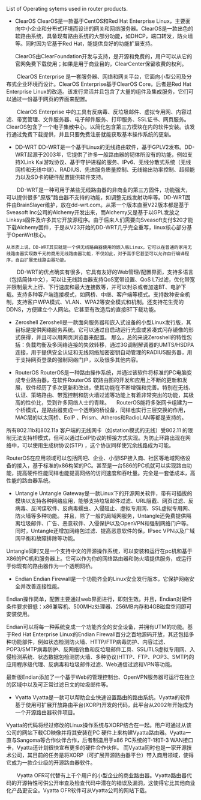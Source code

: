 List of Operating sytems used in router products.

+ ClearOS
	ClearOS是一款基于CentOS和Red Hat Enterprise Linux，主要面向中小企业和分布式环境而设计的网关和网络服务器。ClearOS是一款出色的软路由系统，具备现有路由系统的大部分功能，如DHCP，端口转发，防火墙等。同时因为它基于Red Hat，能提供良好的功能扩展支持。
	
	ClearOS由ClearFoundation开发与支持，是开源和免费的，用户可以从它的官网免费下载使用；如果是用于商业目的，ClearCenter保留收费的权利。
	
　　ClearOS Enterprise 是一套服务器、网络和网关平台，它面向小型公司及分布式企业环境而设计。ClearOS Enterprise基于ClearOS Core，后者是Red Hat Enterprise Linux的改造。该发行灵活并且包含了大量的组件及集成服务，它们可以通过一份基于网页的界面来配置。

　　ClearOS Enterprise 中的工具有反病毒、反垃圾邮件、虚拟专用网、内容过滤、带宽管理、文件服务器、电子邮件服务、打印服务、SSL证书、网页服务。ClearOS包含了一个电子集散中心，以简化包含第三方模块在内的软件安装。该发行通过免费下载提供，并且只要免费注册就能获取基本操作系统的更新。

+ DD-WRT
	DD-WRT是一个基于Linux的无线路由软件，基于GPLV2发布。DD-WRT起源于2003年，它提供了许多一般路由器的韧体所没有的功能，例如支持XLink Kai游戏协议、基于守护进程的服务、IPv6、无线分散式系统（无线网桥和无线中继）、RADIUS、先进服务质量控制、无线输出功率控制、超频能力以及SD卡的硬件配置提供软件支持。

　　DD-WRT是一种可用于某些无线路由器的非商业的第三方固件，功能强大，可以提供很多"原版"路由器不支持的功能，如调整无线发射功率等。DD-WRT固件由BrainSlayer维护，放在dd-wrt.com。从第一个版本直至V22版本都是基于Sveasoft Inc公司的Alchemy开发出来，而Alchemy又是基于以GPL发放之Linksys固件及许多其它开放源程序。由于后来人们需要向Sveasoft支付\$20才能下载Alchemy固件，于是从V23开始的DD-WRT几乎完全重写，linux核心部分基于OpenWrt核心。

	从本质上说，DD-WRT其实就是一个供无线路由器使用的嵌入版Linux，它可以在普通的家用无线路由器实现数千元的商用无线路由器功能，不仅如此，对于高手它甚至可以允许自行编译程序，自由扩展无线路由器功能。

　　DD-WRT的优点确实有很多，它具有友好的Web管理/配置界面，支持多语言（包括简体中文），可以让无线路由器支持QoS宽带设置、QoS L7过滤，优化带宽并限制最大上行、下行速度和最大连接数等，并可以封杀或者加速BT、电驴下载。支持多种客户端连接模式，如网桥、中继、客户端等模式。支持数种安全机制，支持客户WPA模式、VLAN、WPA2等安全模式和机制。还支持花生壳的DDNS，方便建立个人网站。它甚至有改造后的直接BT下载功能。

+ Zeroshell
	Zeroshell是一款面向服务器和嵌入式设备的小型Linux发行版，其目标是提供网络服务系统。它可以通过自启动运行光盘或紧凑式闪存镜像的形式获得，并且可以用网页浏览器来配置。
	那么，总的来说Zeroshell的特性包括：负载均衡及多网络连接的失效转移，通过3G调制解调器的UMTS/HSDPA连接，用于提供安全认证和无线网络加密密钥自动管理的RADIUS服务器，用于支持网页登录的强制网络门户，以及很多其他内容。
	
+ RouterOS
	RouterOS是一种路由操作系统，并通过该软件将标准的PC电脑变成专业路由器，在软件RouterOS 软路由图的开发和应用上不断的更新和发展，软件经历了多次更新和改进，使其功能在不断增强和完善。特别在无线、认证、策略路由、带宽控制和防火墙过滤等功能上有着非常突出的功能，其极高的性价比，受到许多网络人士的青睐。
	　RouterOS能将多张网卡组建为一个桥模式，是路由器变成一个透明的桥设备，同样也实行三层交换的作用，MAC层的以太网桥、EoIP 、Prism、Atheros和RadioLAN等都是支持的。

所有802.11b和802.11a 客户端的无线网卡（如station模式的无线）受802.11 的限制无法支持桥模式，但可以通过EoIP协议的桥接方式实现。为防止环路出现在网络中，可以使用生成树协议(STP) ，这个协议同样使冗余线路成为可能。

RouterOS在应用领域可以包括网吧、企业、小型ISP接入商、社区等地域网络设备的接入，基于标准的x86构架的PC。甚至是一台586的PC机就可以实现路由功能，提高硬件性能同样也能提高网络的访问速度和吞吐量。完全是一套低成本，高性能的路由器系统。

+ Untangle
	Untangle Gateway是一款Linux下的开源网关软件，带有可插拔的模块以支持各种网络应用，能够支持垃圾邮件过滤、URL阻截、网页过滤、反病毒、反间谍软件、反病毒蠕虫、入侵阻止、虚拟专用网、SSL虚拟专用网、防火墙等多种功能。
	并且，除了一般的局域网服务，Untangle还免费提供隔离垃圾邮件、广告、恶意软件、入侵保护以及OpenVPN和强制网络门户等。同时，Untangle还增加网络包过滤、提高恶意软件的保，IPsec VPN以及广域网平衡和故障排除等功能。

Untangle同时又是一个支持中文的开源操作系统，可以安装和运行在pc机和基于X86的PC机和服务器上。它可以作为你的网络路由器和防火墙提供服务，或运行于你现有的路由器作为一个透明网桥。

+ Endian
	 Endian Firewall是一个功能齐全的Linux安全发行版本，它保护网络安全并改善连接性能。

Endian操作简单，配置主要通过web界面进行，即刻生效。并且，Endian对硬件条件要求很低：x86兼容机、500MHz处理器、256MB内存和4GB磁盘空间即可安装使用。

Endian可以将每一种系统变成一个功能齐全的安全设备，并拥有UTM的功能。基于Red Hat Enterprise Linux的Endian Firewall百分之百地源码开放，其还包括多种功能部件，例如状态检测防火墙、HTTP/FTP病毒防护、内容过滤、POP3/SMTP病毒防护、反网络钓鱼和反垃圾邮件工具、SSL/TLS虚拟专用网、入侵检测系统、状态数据包检测防火墙、多种协议(HTTP、FTP、POP3、SMTP)的应用程序级代理、反病毒和垃圾邮件过滤、Web通信过滤和VPN等功能。

最新版Endian添加了一个基于Web的管理控制台、OpenVPN服务器可运行在独立的区域中以及可正常过滤日文的垃圾邮件等。

+ Vyatta
	Vyatta是一款可以帮助企业快速设置路由的路由系统。Vyatta的软件基于使用可扩展开放路由平台(XORP)开发的代码，此平台从2002年开始成为一个开源路由器软件项目。

Vyatta的代码将经过修改的Linux操作系统与XORP结合在一起。用户可通过从该公司的网站下载CD映像并将其安装在PC 硬件上来构建Vyatta路由器。Vyatta一直与Sangoma等合作伙伴合作，后者制造用于x86 PC系统的T-1和T-3 WAN接口卡，Vyatta还计划很快宣布更多的硬件合作伙伴。
而Vyatta同时也是一家开源技术公司，其目前的任务是将XORP（可扩展开源路由器平台）带入商用领域，使得它成为一款企业级的开源路由器软件。

　　Vyatta OFR可代替有上千个用户的小型企业的商业路由器。Vyatta路由器代码的开源特性可供公开审查及检查代码中潜在的错误及漏洞，这使得它比其他商业化产品更安全。Vyatta OFR软件可从Vyatta公司的网站下载。